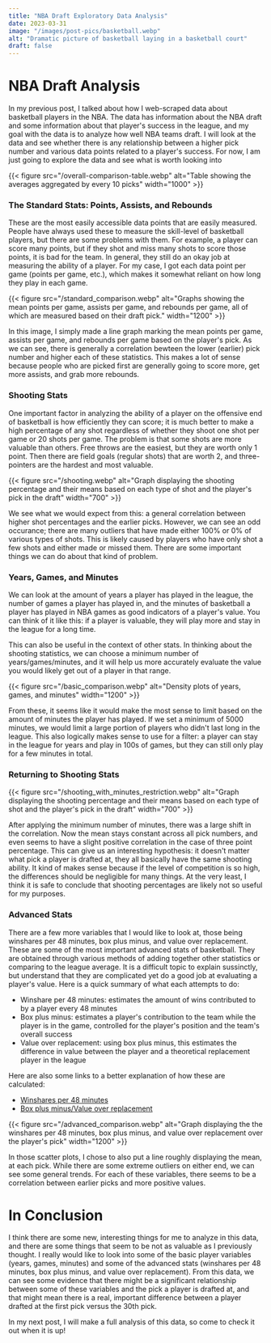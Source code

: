 ```yaml
---
title: "NBA Draft Exploratory Data Analysis"
date: 2023-03-31
image: "/images/post-pics/basketball.webp"
alt: "Dramatic picture of basketball laying in a basketball court"
draft: false
---
```


# NBA Draft Analysis

In my previous post, I talked about how I web-scraped data about basketball players in the NBA.
The data has information about the NBA draft and some information about that player's success in the league, and my goal with the data is to analyze how well NBA teams draft.
I will look at the data and see whether there is any relationship between a higher pick number and various data points related to a player's success.
For now, I am just going to explore the data and see what is worth looking into

{{< figure src="/overall-comparison-table.webp" alt="Table showing the averages aggregated by every 10 picks" width="1000" >}}

### The Standard Stats: Points, Assists, and Rebounds

These are the most easily accessible data points that are easily measured.
People have always used these to measure the skill-level of basketball players, but there are some problems with them.
For example, a player can score many points, but if they shot and miss many shots to score those points, it is bad for the team.
In general, they still do an okay job at measuring the ability of a player.
For my case, I got each data point per game (points per game, etc.), which makes it somewhat reliant on how long they play in each game.

{{< figure src="/standard_comparison.webp" alt="Graphs showing the mean points per game, assists per game, and rebounds per game, all of which are measured based on their draft pick." width="1200" >}}

In this image, I simply made a line graph marking the mean points per game, assists per game, and rebounds per game based on the player's pick.
As we can see, there is generally a correlation bewteen the lower (earlier) pick number and higher each of these statistics.
This makes a lot of sense because people who are picked first are generally going to score more, get more assists, and grab more rebounds.

### Shooting Stats

One important factor in analyzing the ability of a player on the offensive end of basketball is how efficiently they can score;
it is much better to make a high percentage of any shot regardless of whether they shoot one shot per game or 20 shots per game.
The problem is that some shots are more valuable than others.
Free throws are the easiest, but they are worth only 1 point.
Then there are field goals (regular shots) that are worth 2, and three-pointers are the hardest and most valuable.

{{< figure src="/shooting.webp" alt="Graph displaying the shooting percentage and their means based on each type of shot and the player's pick in the draft" width="700" >}}

We see what we would expect from this: a general correlation between higher shot percentages and the earlier picks.
However, we can see an odd occurance; there are many outliers that have made either 100% or 0% of various types of shots.
This is likely caused by players who have only shot a few shots and either made or missed them.
There are some important things we can do about that kind of problem.

### Years, Games, and Minutes

We can look at the amount of years a player has played in the league, the number of games a player has played in, and the minutes of basketball a player has played in NBA games as good indicators of a player's value.
You can think of it like this: if a player is valuable, they will play more and stay in the league for a long time.

This can also be useful in the context of other stats.
In thinking about the shooting statistics, we can choose a minimum number of years/games/minutes, and it will help us more accurately evaluate the value you would likely get out of a player in that range.

{{< figure src="/basic_comparison.webp" alt="Density plots of years, games, and minutes" width="1200" >}}

From these, it seems like it would make the most sense to limit based on the amount of minutes the player has played.
If we set a minimum of 5000 minutes, we would limit a large portion of players who didn't last long in the league.
This also logically makes sense to use for a filter: a player can stay in the league for years and play in 100s of games, but they can still only play for a few minutes in total.

### Returning to Shooting Stats

{{< figure src="/shooting_with_minutes_restriction.webp" alt="Graph displaying the shooting percentage and their means based on each type of shot and the player's pick in the draft" width="700" >}}

After applying the minimum number of minutes, there was a large shift in the correlation.
Now the mean stays constant across all pick numbers, and even seems to have a slight positive correlation in the case of three point percentage.
This can give us an interesting hypothesis: it doesn't matter what pick a player is drafted at, they all basically have the same shooting ability.
It kind of makes sense because if the level of competition is so high, the differences should be negligible for many things.
At the very least, I think it is safe to conclude that shooting percentages are likely not so useful for my purposes.

### Advanced Stats

There are a few more variables that I would like to look at, those being winshares per 48 minutes, box plus minus, and value over replacement.
These are some of the most important advanced stats of basketball.
They are obtained through various methods of adding together other statistics or comparing to the league average.
It is a difficult topic to explain sussinctly, but understand that they are complicated yet do a good job at evaluating a player's value.
Here is a quick summary of what each attempts to do:

- Winshare per 48 minutes: estimates the amount of wins contributed to by a player every 48 minutes
- Box plus minus: estimates a player's contribution to the team while the player is in the game, controlled for the player's position and the team's overall success
- Value over replacement: using box plus minus, this estimates the difference in value between the player and a theoretical replacement player in the league

Here are also some links to a better explanation of how these are calculated:
- [Winshares per 48 minutes](https://www.basketball-reference.com/about/ws.html)
- [Box plus minus/Value over replacement](https://www.basketball-reference.com/about/bpm2.html)

{{< figure src="/advanced_comparison.webp" alt="Graph displaying the the winshares per 48 minutes, box plus minus, and value over replacement over the player's pick" width="1200" >}}

In those scatter plots, I chose to also put a line roughly displaying the mean, at each pick.
While there are some extreme outliers on either end, we can see some general trends.
For each of these variables, there seems to be a correlation between earlier picks and more positive values.

# In Conclusion
I think there are some new, interesting things for me to analyze in this data, and there are some things that seem to be not as valuable as I previously thought.
I really would like to look into some of the basic player variables (years, games, minutes) and some of the advanced stats (winshares per 48 minutes, box plus minus, and value over replacement).
From this data, we can see some evidence that there might be a significant relationship between some of these variables and the pick a player is drafted at, and that might mean there is a real, important difference between a player drafted at the first pick versus the 30th pick.

In my next post, I will make a full analysis of this data, so come to check it out when it is up!
